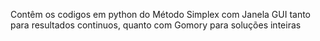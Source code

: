 Contêm os codigos em python do Método Simplex com Janela GUI tanto para resultados continuos, quanto com Gomory para soluções inteiras
